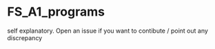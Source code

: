 # FS_A1_programs
self explanatory. Open an issue if you want to contibute / point out any discrepancy

